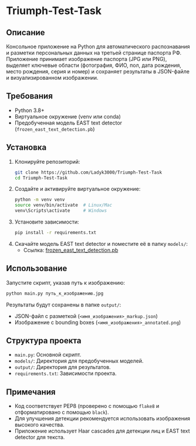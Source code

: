 # Triumph-Test-Task

## Описание
Консольное приложение на Python для автоматического распознавания и разметки персональных данных на третьей странице паспорта РФ. Приложение принимает изображение паспорта (JPG или PNG), выделяет ключевые области (фотография, ФИО, пол, дата рождения, место рождения, серия и номер) и сохраняет результаты в JSON-файле и визуализированном изображении.

## Требования
- Python 3.8+
- Виртуальное окружение (venv или conda)
- Предобученная модель EAST text detector (`frozen_east_text_detection.pb`)

## Установка
1. Клонируйте репозиторий:
   ```bash
   git clone https://github.com/Ladyk3000/Triumph-Test-Task
   cd Triumph-Test-Task
   ```
2. Создайте и активируйте виртуальное окружение:
   ```bash
   python -m venv venv
   source venv/bin/activate  # Linux/Mac
   venv\Scripts\activate     # Windows
   ```
3. Установите зависимости:
   ```bash
   pip install -r requirements.txt
   ```
4. Скачайте модель EAST text detector и поместите её в папку `models/`:
   - Ссылка: [frozen_east_text_detection.pb](https://github.com/opencv/opencv_extra/blob/master/testdata/cv/dnn/frozen_east_text_detection.pb)

## Использование
Запустите скрипт, указав путь к изображению:
```bash
python main.py путь_к_изображению.jpg
```
Результаты будут сохранены в папке `output/`:
- JSON-файл с разметкой (`<имя_изображения>_markup.json`)
- Изображение с bounding boxes (`<имя_изображения>_annotated.png`)

## Структура проекта
- `main.py`: Основной скрипт.
- `models/`: Директория для предобученных моделей.
- `output/`: Директория для результатов.
- `requirements.txt`: Зависимости проекта.


## Примечания
- Код соответствует PEP8 (проверено с помощью `flake8` и отформатировано с помощью `black`).
- Для улучшения детекции рекомендуется использовать изображения высокого качества.
- Приложение использует Haar cascades для детекции лиц и EAST text detector для текста.